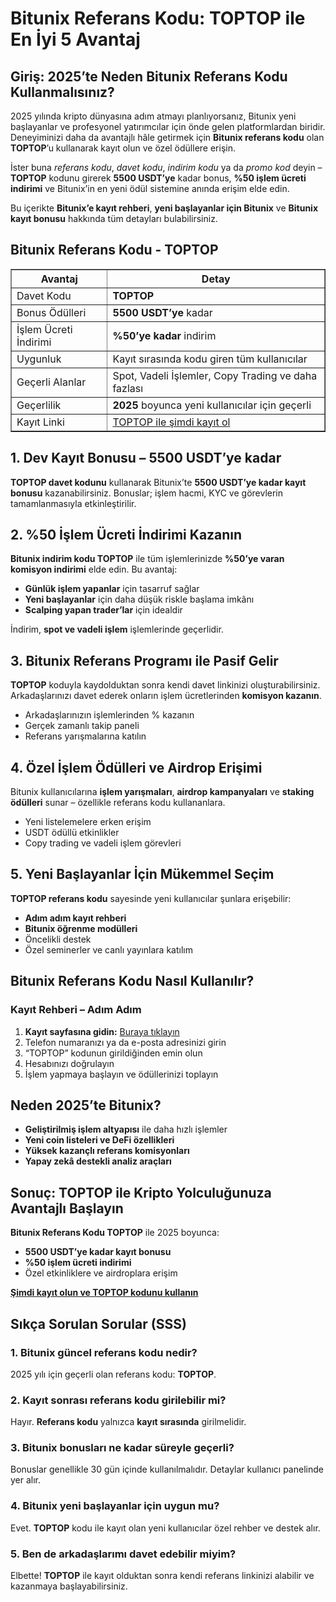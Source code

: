 <h1>Bitunix Referans Kodu: TOPTOP ile En İyi 5 Avantaj</h1>

<h2>Giriş: 2025’te Neden Bitunix Referans Kodu Kullanmalısınız?</h2>
<p>2025 yılında kripto dünyasına adım atmayı planlıyorsanız, Bitunix yeni başlayanlar ve profesyonel yatırımcılar için önde gelen platformlardan biridir. Deneyiminizi daha da avantajlı hâle getirmek için <strong>Bitunix referans kodu</strong> olan <strong>TOPTOP</strong>’u kullanarak kayıt olun ve özel ödüllere erişin.</p>
<p>İster buna <em>referans kodu</em>, <em>davet kodu</em>, <em>indirim kodu</em> ya da <em>promo kod</em> deyin – <strong>TOPTOP</strong> kodunu girerek <strong>5500 USDT’ye</strong> kadar bonus, <strong>%50 işlem ücreti indirimi</strong> ve Bitunix’in en yeni ödül sistemine anında erişim elde edin.</p>
<p>Bu içerikte <strong>Bitunix’e kayıt rehberi</strong>, <strong>yeni başlayanlar için Bitunix</strong> ve <strong>Bitunix kayıt bonusu</strong> hakkında tüm detayları bulabilirsiniz.</p>

<h2>Bitunix Referans Kodu - TOPTOP</h2>
<table border="1" cellpadding="8" cellspacing="0">
<tr>
<th>Avantaj</th>
<th>Detay</th>
</tr>
<tr>
<td>Davet Kodu</td>
<td><strong>TOPTOP</strong></td>
</tr>
<tr>
<td>Bonus Ödülleri</td>
<td><strong>5500 USDT’ye</strong> kadar</td>
</tr>
<tr>
<td>İşlem Ücreti İndirimi</td>
<td><strong>%50’ye kadar</strong> indirim</td>
</tr>
<tr>
<td>Uygunluk</td>
<td>Kayıt sırasında kodu giren tüm kullanıcılar</td>
</tr>
<tr>
<td>Geçerli Alanlar</td>
<td>Spot, Vadeli İşlemler, Copy Trading ve daha fazlası</td>
</tr>
<tr>
<td>Geçerlilik</td>
<td><strong>2025</strong> boyunca yeni kullanıcılar için geçerli</td>
</tr>
<tr>
<td>Kayıt Linki</td>
<td><a href="https://www.bitunix.com/register?vipCode=TOPTOP" target="_blank">TOPTOP ile şimdi kayıt ol</a></td>
</tr>
</table>

<h2>1. Dev Kayıt Bonusu – 5500 USDT’ye kadar</h2>
<p><strong>TOPTOP davet kodunu</strong> kullanarak Bitunix’te <strong>5500 USDT’ye kadar kayıt bonusu</strong> kazanabilirsiniz. Bonuslar; işlem hacmi, KYC ve görevlerin tamamlanmasıyla etkinleştirilir.</p>

<h2>2. %50 İşlem Ücreti İndirimi Kazanın</h2>
<p><strong>Bitunix indirim kodu TOPTOP</strong> ile tüm işlemlerinizde <strong>%50’ye varan komisyon indirimi</strong> elde edin. Bu avantaj:</p>
<ul>
<li><strong>Günlük işlem yapanlar</strong> için tasarruf sağlar</li>
<li><strong>Yeni başlayanlar</strong> için daha düşük riskle başlama imkânı</li>
<li><strong>Scalping yapan trader’lar</strong> için idealdir</li>
</ul>
<p>İndirim, <strong>spot ve vadeli işlem</strong> işlemlerinde geçerlidir.</p>

<h2>3. Bitunix Referans Programı ile Pasif Gelir</h2>
<p><strong>TOPTOP</strong> koduyla kaydolduktan sonra kendi davet linkinizi oluşturabilirsiniz. Arkadaşlarınızı davet ederek onların işlem ücretlerinden <strong>komisyon kazanın</strong>.</p>
<ul>
<li>Arkadaşlarınızın işlemlerinden % kazanın</li>
<li>Gerçek zamanlı takip paneli</li>
<li>Referans yarışmalarına katılın</li>
</ul>

<h2>4. Özel İşlem Ödülleri ve Airdrop Erişimi</h2>
<p>Bitunix kullanıcılarına <strong>işlem yarışmaları</strong>, <strong>airdrop kampanyaları</strong> ve <strong>staking ödülleri</strong> sunar – özellikle referans kodu kullananlara.</p>
<ul>
<li>Yeni listelemelere erken erişim</li>
<li>USDT ödüllü etkinlikler</li>
<li>Copy trading ve vadeli işlem görevleri</li>
</ul>

<h2>5. Yeni Başlayanlar İçin Mükemmel Seçim</h2>
<p><strong>TOPTOP referans kodu</strong> sayesinde yeni kullanıcılar şunlara erişebilir:</p>
<ul>
<li><strong>Adım adım kayıt rehberi</strong></li>
<li><strong>Bitunix öğrenme modülleri</strong></li>
<li>Öncelikli destek</li>
<li>Özel seminerler ve canlı yayınlara katılım</li>
</ul>

<h2>Bitunix Referans Kodu Nasıl Kullanılır?</h2>

<h3>Kayıt Rehberi – Adım Adım</h3>
<ol>
<li><strong>Kayıt sayfasına gidin:</strong> <a href="https://www.bitunix.com/register?vipCode=TOPTOP" target="_blank">Buraya tıklayın</a></li>
<li>Telefon numaranızı ya da e-posta adresinizi girin</li>
<li>“TOPTOP” kodunun girildiğinden emin olun</li>
<li>Hesabınızı doğrulayın</li>
<li>İşlem yapmaya başlayın ve ödüllerinizi toplayın</li>
</ol>

<h2>Neden 2025’te Bitunix?</h2>
<ul>
<li><strong>Geliştirilmiş işlem altyapısı</strong> ile daha hızlı işlemler</li>
<li><strong>Yeni coin listeleri ve DeFi özellikleri</strong></li>
<li><strong>Yüksek kazançlı referans komisyonları</strong></li>
<li><strong>Yapay zekâ destekli analiz araçları</strong></li>
</ul>

<h2>Sonuç: TOPTOP ile Kripto Yolculuğunuza Avantajlı Başlayın</h2>
<p><strong>Bitunix Referans Kodu TOPTOP</strong> ile 2025 boyunca:</p>
<ul>
<li><strong>5500 USDT’ye kadar kayıt bonusu</strong></li>
<li><strong>%50 işlem ücreti indirimi</strong></li>
<li>Özel etkinliklere ve airdroplara erişim</li>
</ul>
<p><a href="https://www.bitunix.com/register?vipCode=TOPTOP" target="_blank"><strong>Şimdi kayıt olun ve TOPTOP kodunu kullanın</strong></a></p>

<h2>Sıkça Sorulan Sorular (SSS)</h2>

<h3>1. Bitunix güncel referans kodu nedir?</h3>
<p>2025 yılı için geçerli olan referans kodu: <strong>TOPTOP</strong>.</p>

<h3>2. Kayıt sonrası referans kodu girilebilir mi?</h3>
<p>Hayır. <strong>Referans kodu</strong> yalnızca <strong>kayıt sırasında</strong> girilmelidir.</p>

<h3>3. Bitunix bonusları ne kadar süreyle geçerli?</h3>
<p>Bonuslar genellikle 30 gün içinde kullanılmalıdır. Detaylar kullanıcı panelinde yer alır.</p>

<h3>4. Bitunix yeni başlayanlar için uygun mu?</h3>
<p>Evet. <strong>TOPTOP</strong> kodu ile kayıt olan yeni kullanıcılar özel rehber ve destek alır.</p>

<h3>5. Ben de arkadaşlarımı davet edebilir miyim?</h3>
<p>Elbette! <strong>TOPTOP</strong> ile kayıt olduktan sonra kendi referans linkinizi alabilir ve kazanmaya başlayabilirsiniz.</p>

</body>
</html>
